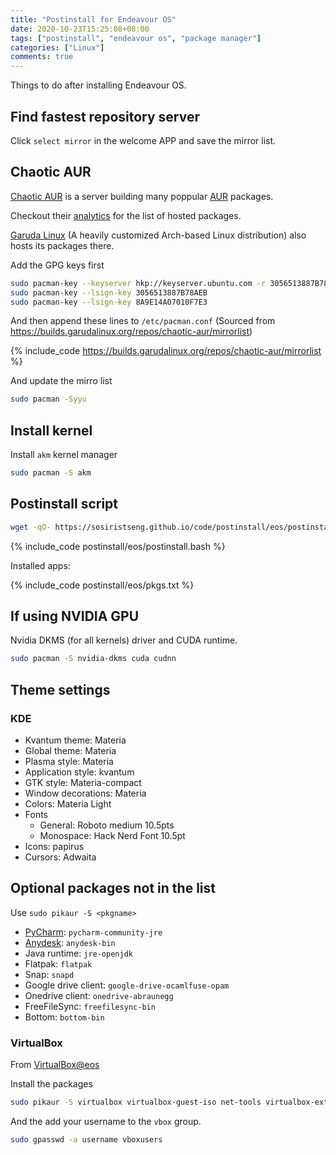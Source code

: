 ```yaml
---
title: "Postinstall for Endeavour OS"
date: 2020-10-23T15:25:08+08:00
tags: ["postinstall", "endeavour os", "package manager"]
categories: ["Linux"]
comments: true
---
```


Things to do after installing Endeavour OS.

<!--more-->

## Find fastest repository server

Click `select mirror` in the welcome APP and save the mirror list.

## Chaotic AUR

[Chaotic AUR](https://lonewolf.pedrohlc.com/chaotic-aur/) is a server building many poppular [AUR](https://aur.archlinux.org/) packages.

Checkout their [analytics](https://lonewolf.pedrohlc.com/chaotic-aur/analytics.html) for the list of hosted packages.

[Garuda Linux](https://garudalinux.org/) (A heavily customized Arch-based Linux distribution) also hosts its packages there.

Add the GPG keys first

```bash
sudo pacman-key --keyserver hkp://keyserver.ubuntu.com -r 3056513887B78AEB 8A9E14A07010F7E3
sudo pacman-key --lsign-key 3056513887B78AEB
sudo pacman-key --lsign-key 8A9E14A07010F7E3
```

And then append these lines to `/etc/pacman.conf` (Sourced from <https://builds.garudalinux.org/repos/chaotic-aur/mirrorlist>)

{% include_code https://builds.garudalinux.org/repos/chaotic-aur/mirrorlist %}

And update the mirro list

```bash
sudo pacman -Syyu
```

## Install kernel

Install `akm` kernel manager

```bash
sudo pacman -S akm
```

## Postinstall script

```bash
wget -qO- https://sosiristseng.github.io/code/postinstall/eos/postinstall.bash | bash
```

{% include_code postinstall/eos/postinstall.bash %}

Installed apps:

{% include_code postinstall/eos/pkgs.txt %}

## If using NVIDIA GPU

Nvidia DKMS (for all kernels) driver and CUDA runtime.

```bash
sudo pacman -S nvidia-dkms cuda cudnn
```

## Theme settings

### KDE

- Kvantum theme: Materia
- Global theme: Materia
- Plasma style: Materia
- Application style: kvantum
- GTK style: Materia-compact
- Window decorations: Materia
- Colors: Materia Light
- Fonts
  - General: Roboto medium 10.5pts
  - Monospace: Hack Nerd Font 10.5pt
- Icons: papirus
- Cursors: Adwaita

## Optional packages not in the list

Use `sudo pikaur -S <pkgname>`

- [PyCharm](https://www.jetbrains.com/pycharm/): `pycharm-community-jre`
- [Anydesk](https://anydesk.com/en/downloads/linux): `anydesk-bin`
- Java runtime: `jre-openjdk`
- Flatpak: `flatpak`
- Snap: `snapd`
- Google drive client: `google-drive-ocamlfuse-opam`
- Onedrive client: `onedrive-abraunegg`
- FreeFileSync: `freefilesync-bin`
- Bottom: `bottom-bin`

### VirtualBox

From [VirtualBox@eos](https://endeavouros.com/docs/applications/how-to-install-virtualbox/)

Install the packages
```bash
sudo pikaur -S virtualbox virtualbox-guest-iso net-tools virtualbox-ext-oracle
```

And the add your username to the `vbox` group.
```bash
sudo gpasswd -a username vboxusers
```
